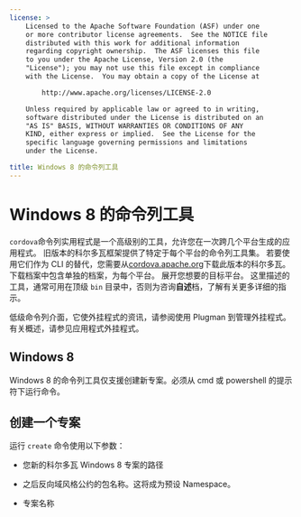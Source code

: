 ```yaml
---
license: >
    Licensed to the Apache Software Foundation (ASF) under one
    or more contributor license agreements.  See the NOTICE file
    distributed with this work for additional information
    regarding copyright ownership.  The ASF licenses this file
    to you under the Apache License, Version 2.0 (the
    "License"); you may not use this file except in compliance
    with the License.  You may obtain a copy of the License at

        http://www.apache.org/licenses/LICENSE-2.0

    Unless required by applicable law or agreed to in writing,
    software distributed under the License is distributed on an
    "AS IS" BASIS, WITHOUT WARRANTIES OR CONDITIONS OF ANY
    KIND, either express or implied.  See the License for the
    specific language governing permissions and limitations
    under the License.

title: Windows 8 的命令列工具
---
```


# Windows 8 的命令列工具

`cordova`命令列实用程式是一个高级别的工具，允许您在一次跨几个平台生成的应用程式。 旧版本的科尔多瓦框架提供了特定于每个平台的命令列工具集。 若要使用它们作为 CLI 的替代，您需要从[cordova.apache.org][1]下载此版本的科尔多瓦。 下载档案中包含单独的档案，为每个平台。 展开您想要的目标平台。 这里描述的工具，通常可用在顶级 `bin` 目录中，否则为咨询**自述**档，了解有关更多详细的指示。

 [1]: http://cordova.apache.org

低级命令列介面，它使外挂程式的资讯，请参阅使用 Plugman 到管理外挂程式。有关概述，请参见应用程式外挂程式。

## Windows 8

Windows 8 的命令列工具仅支援创建新专案。必须从 cmd 或 powershell 的提示符下运行命令。

## 创建一个专案

运行 `create` 命令使用以下参数：

*   您新的科尔多瓦 Windows 8 专案的路径

*   之后反向域风格公约的包名称。这将成为预设 Namespace。

*   专案名称